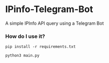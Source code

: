 # IPinfo-Telegram-Bot
A simple IPInfo API query using a Telegram Bot

### How do I use it?
```pip install -r requirements.txt```

```python3 main.py```
